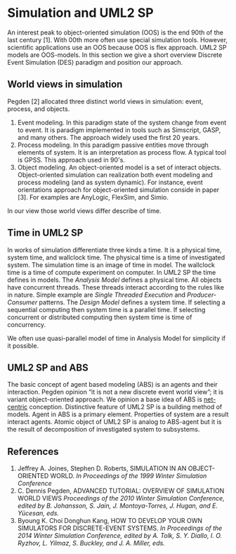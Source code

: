 # Simulation and UML2 SP

An interest peak to object-oriented simulation (OOS) is the end 90th of the last century [1]. 
With 00th more often use special simulation tools. However, scientific applications use an OOS because OOS is flex approach. 
UML2 SP models are OOS-models. In this section we give a short overview Discrete Event Simulation (DES) paradigm 
and position our approach.

## World views in simulation
Pegden [2] allocated three distinct world views in simulation: event, process, and objects.
1. Event modeling. In this paradigm state of the system change from event to event. It is paradigm implemented in tools such as Simscript, GASP, and many others. The approach widely used the first 20 years.
2. Process modeling. In this paradigm passive entities move through elements of system. It is an interpretation as process flow. A typical tool is GPSS. This approach used in 90's.
3. Object modeling. An object-oriented model is a set of interact objects. Object-oriented simulation can realization both event modeling and process modeling (and as system dynamic). For instance, event orientations approach for object-oriented simulation conside in paper [3].
For examples are AnyLogic, FlexSim, and Simio.

In our view those world views differ describe of time.

## Time in UML2 SP
In works of simulation differentiate three kinds a time. It is a physical time, system time, and wallclock time. 
The physical time is a time of investigated system. The simulation time is an image of time in model. 
The wallclock time is a time of compute experiment on computer. In UML2 SP the time defines in models.
The *Analysis Model* defines a physical time. All objects have concurrent threads. 
These threads interact according to the rules like in nature. Simple example are *Single Threaded Execution* and *Producer-Consumer* patterns. The *Design Model* defines a system time. If selecting a sequential computing then system time is a parallel time. If selecting concurrent or distributed computing then system time is time of concurrency.

We often use quasi-parallel model of time in Analysis Model for simplicity if it possible.

## UML2 SP and ABS
The basic concept of agent based modeling (ABS) is an agents and their interaction. Pegden opinion “it is not a new discrete event world view”; it is variant object-oriented approach. We opinion a base idea of ABS is [net-centric](https://en.wikipedia.org/wiki/Net-centric) conception.
Distinctive feature of UML2 SP is a building method of models. Agent in ABS is a primary element. 
Properties of system are a result interact agents. Atomic object of UML2 SP is analog to ABS-agent 
but it is the result of decomposition of investigated system to subsystems.

## References
1. Jeffrey A. Joines, Stephen D. Roberts, SIMULATION IN AN OBJECT-ORIENTED WORLD. *In Proceedings of the 1999 Winter Simulation Conference* 
2. C. Dennis Pegden, ADVANCED TUTORIAL: OVERVIEW OF SIMULATION WORLD VIEWS *Proceedings of the 2010 Winter Simulation Conference, edited by B. Johansson, S. Jain, J. Montoya-Torres, J. Hugan, and E. Yücesan, eds.*
3. Byoung K. Choi Donghun Kang, HOW TO DEVELOP YOUR OWN SIMULATORS FOR DISCRETE-EVENT SYSTEMS. *In Proceedings of the 2014 Winter Simulation Conference, edited by A. Tolk, S. Y. Diallo, I. O. Ryzhov, L. Yilmaz, S. Buckley, and J. A. Miller, eds.*
